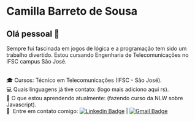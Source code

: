 # Camilla Barreto de Sousa

## Olá pessoal 👋
Sempre fui fascinada em jogos de lógica e a programação tem sido um trabalho divertido.
Estou cursando Engenharia de Telecomunicações no IFSC campus São José.

 <br/> :mortar_board: Cursos: Técnico em Telecomunicações (IFSC - São José).
 <br/> :computer: Quais linguagens já tive contato: (logo mais adiciono aqui rs).
 <br/> :blue_book: O que estou aprendendo atualmente: (fazendo curso da NLW sobre Javascript).
 <br/> :email: &nbsp;Entre em contato comigo: [![Linkedin Badge](https://img.shields.io/badge/-CamillaBarreto-blue?style=flat-square&logo=Linkedin&logoColor=white&link=https://www.linkedin.com/in/camilla-barreto-de-sousa-26ab53171/)](https://www.linkedin.com/in/camilla-barreto-de-sousa-26ab53171/ ) 
| 
[![Gmail Badge](https://img.shields.io/badge/-camillabarretodesousa@gmail.com-c14438?style=flat-square&logo=Gmail&logoColor=white&link=mailto:camillabarretodesousa@gmail.com)](mailto:camillabarretodesousa@gmail.com)
